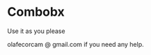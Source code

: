 Combobx
==============================

Use it as you please

olafecorcam @ gmail.com if you need any help.
